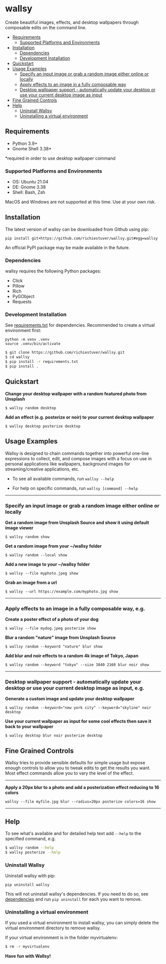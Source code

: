 # wallsy

Create beautiful images, effects, and desktop wallpapers through composable edits on the command line.

  * [Requirements](#requirements)
    * [Supported Platforms and Environments](#supported-platforms-and-environments)
  * [Installation](#installation)
    * [Dependencies](#dependencies)
    * [Development Installation](#development-installation)
  * [Quickstart](#quickstart)
  * [Usage Examples](#usage-examples)
    * [Specify an input image or grab a random image either online or locally](#specify-an-input-image-or-grab-a-random-image-either-online-or-locally)
    * [Apply effects to an image in a fully composable way](#apply-effects-to-an-image-in-a-fully-composable-way,-eg)
    * [Desktop wallpaper support - automatically update your desktop or use your current desktop image as input](#desktop-wallpaper-support---automatically-update-your-desktop-or-use-your-current-desktop-image-as-input,-eg)
  * [Fine Grained Controls](#fine-grained-controls)
  * [Help](#help)
    * [Uninstall Wallsy](#uninstall-wallsy)
    * [Uninstalling a virtual environment](#uninstalling-a-virtual-environment)

## Requirements

- Python 3.9+
- Gnome Shell 3.38*

*required in order to use desktop wallpaper command

### Supported Platforms and Environments
- OS: Ubuntu 21.04
- DE: Gnome 3.38
- Shell: Bash, Zsh

MacOS and Windows are not supported at this time. Use at your own risk.

## Installation

The latest version of wallsy can be downloaded from Github using pip:
```
pip install git+https://github.com/richiestuver/wallsy.git#egg=wallsy
```

An official PyPI package may be made available in the future. 

### Dependencies

wallsy requires the following Python packages:
- Click
- Pillow
- Rich
- PyGObject 
- Requests

### Development Installation
See [requirements.txt](https://github.com/richiestuver/wallsy/blob/master/requirements.txt) for dependencies. Recommended to create a virtual environment first: 

```
python -m venv .venv
source .venv/bin/activate
``` 

```bash
$ git clone https://github.com/richiestuver/wallsy.git
$ cd wallsy
$ pip install -r requirements.txt
$ pip install .
```

## 
## Quickstart

**Change your desktop wallpaper with a random featured photo from Unsplash**
```
$ wallsy random desktop
```

**Add an effect (e.g. posterize or noir) to your current desktop wallpaper**
```
$ wallsy desktop posterize desktop
```


## Usage Examples
Wallsy is designed to chain commands together into powerful one-line expressions to collect, edit, and compose images with a
focus on use in personal applications like wallpapers, background images for streaming/creative applications, etc.

- To see all available commands, run `wallsy --help`

- For help on specific commands, run `wallsy [command] --help`

---
### Specify an input image or grab a random image either online or locally

**Get a random image from Unsplash Source and show it using default image viewer**

```
$ wallsy random show
```

**Get a random image from your ~/wallsy folder**
```
$ wallsy random --local show
```

**Add a new image to your ~/wallsy folder**
```
$ wallsy --file myphoto.jpeg show
```

**Grab an image from a url**
```
$ wallsy --url https://example.com/myphoto.jpg show
```
---
### Apply effects to an image in a fully composable way, e.g.


**Create a poster effect of a photo of your dog**
```
$ wallsy --file mydog.jpeg posterize show
```

**Blur a random "nature" image from Unsplash Source**
```
$ wallsy random --keyword "nature" blur show
```

**Add blur and noir effects to a random 4k image of Tokyo, Japan**
```
$ wallsy random --keyword "tokyo" --size 3840 2160 blur noir show
```
---
### Desktop wallpaper support - automatically update your desktop or use your current desktop image as input, e.g.

**Generate a custom image and update your desktop wallpaper**
```
$ wallsy random --keyword="new york city" --keyword="skyline" noir desktop
```

**Use your current wallpaper as input for some cool effects then save it back to your wallpaper**
```
$ wallsy desktop blur noir posterize desktop
```

## Fine Grained Controls
Wallsy tries to provide sensible defaults for simple usage but expose enough controls
to allow you to tweak edits to get the results you want. Most effect commands allow
you to vary the level of the effect.

---
**Apply a 20px blur to a photo and add a posterization effect reducing to 16 colors**
```
wallsy --file myfile.jpg blur --radius=20px posterize colors=16 show
```
---
## Help


To see what's available and for detailed help text add `--help` to the specified command, e.g.
```bash
$ wallsy random --help
$ wallsy posterize --help
```

### Uninstall Wallsy

Uninstall wallsy with pip:

```
pip uninstall wallsy
```

This will not uninstall wallsy's dependencies. If you need to do so, see [dependencies](#dependencies) and run `pip uninstall` for each you want to remove. 

### Uninstalling a virtual environment

If you used a virtual environment to install wallsy, you can simply delete the virtual environment directory to remove wallsy. 

If your virtual environment is in the folder myvirtualenv:
```bash
$ rm -r myvirtualenv
```

**Have fun with Wallsy!**